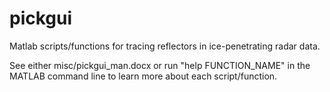 pickgui
=======

Matlab scripts/functions for tracing reflectors in ice-penetrating radar data.

See either misc/pickgui_man.docx or run "help FUNCTION_NAME" in the MATLAB 
command line to learn more about each script/function.
